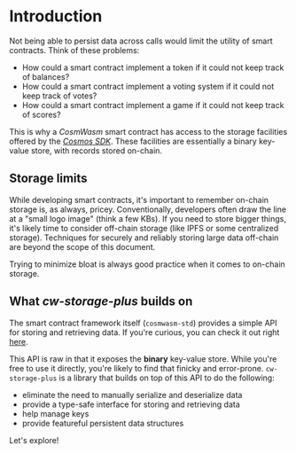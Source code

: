 # Introduction

Not being able to persist data across calls would limit the utility of smart
contracts. Think of these problems:

- How could a smart contract implement a token if it could not keep track of
  balances?
- How could a smart contract implement a voting system if it could not keep
  track of votes?
- How could a smart contract implement a game if it could not keep track of
  scores?

This is why a _CosmWasm_ smart contract has access to the storage facilities
offered by the [_Cosmos SDK_](https://docs.cosmos.network/). These facilities
are essentially a binary key-value store, with records stored on-chain.

## Storage limits

While developing smart contracts, it's important to remember on-chain storage
is, as always, pricey. Conventionally, developers often draw the line at a
"small logo image" (think a few KBs). If you need to store bigger things, it's
likely time to consider off-chain storage (like IPFS or some centralized
storage). Techniques for securely and reliably storing large data off-chain are
beyond the scope of this document.

Trying to minimize bloat is always good practice when it comes to on-chain
storage.

## What _cw-storage-plus_ builds on

The smart contract framework itself (`cosmwasm-std`) provides a simple API for
storing and retrieving data. If you're curious, you can check it out right
[here](https://docs.rs/cosmwasm-std/2.0.3/cosmwasm_std/trait.Storage.html).

This API is raw in that it exposes the **binary** key-value store. While you're
free to use it directly, you're likely to find that finicky and error-prone.
`cw-storage-plus` is a library that builds on top of this API to do the
following:

- eliminate the need to manually serialize and deserialize data
- provide a type-safe interface for storing and retrieving data
- help manage keys
- provide featureful persistent data structures

Let's explore!
